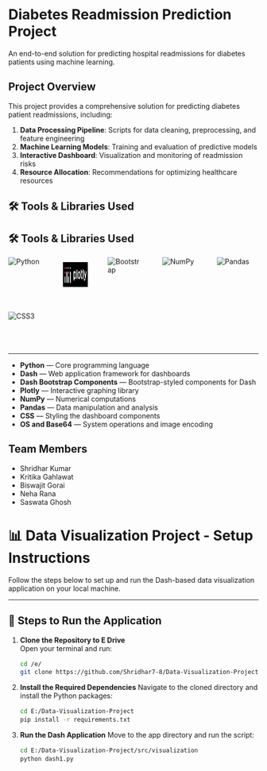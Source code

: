 # Diabetes Readmission Prediction Project

An end-to-end solution for predicting hospital readmissions for diabetes patients using machine learning.

## Project Overview

This project provides a comprehensive solution for predicting diabetes patient readmissions, including:

1. **Data Processing Pipeline**: Scripts for data cleaning, preprocessing, and feature engineering
2. **Machine Learning Models**: Training and evaluation of predictive models
3. **Interactive Dashboard**: Visualization and monitoring of readmission risks
4. **Resource Allocation**: Recommendations for optimizing healthcare resources

   
## 🛠️ Tools & Libraries Used

<h2>🛠️ Tools & Libraries Used</h2>

<div style="display: flex; align-items: center; gap: 40px; flex-wrap: wrap;">

  <img src="https://img.icons8.com/color/96/000000/python--v1.png" alt="Python" width="70" height="70"/>
  
  <img src="assets/plotly.png" alt="Plotly" width="50" height="50"/>
  
  <img src="https://img.icons8.com/fluency/96/bootstrap.png" alt="Bootstrap" width="70" height="70"/>
  
  <img src="https://upload.wikimedia.org/wikipedia/commons/3/31/NumPy_logo_2020.svg" alt="NumPy" width="70" height="70"/>
  
  <img src="https://upload.wikimedia.org/wikipedia/commons/e/ed/Pandas_logo.svg" alt="Pandas" width="70" height="70"/>
  
  <img src="https://img.icons8.com/color/96/000000/css3.png" alt="CSS3" width="70" height="70"/>

</div>


---

- **Python** — Core programming language  
- **Dash** — Web application framework for dashboards  
- **Dash Bootstrap Components** — Bootstrap-styled components for Dash  
- **Plotly** — Interactive graphing library  
- **NumPy** — Numerical computations  
- **Pandas** — Data manipulation and analysis  
- **CSS** — Styling the dashboard components  
- **OS and Base64** — System operations and image encoding



## Team Members

- Shridhar Kumar
- Kritika Gahlawat
- Biswajit Gorai
- Neha Rana
- Saswata Ghosh


# 📊 Data Visualization Project - Setup Instructions

Follow the steps below to set up and run the Dash-based data visualization application on your local machine.

---

## 🚀 Steps to Run the Application

1. **Clone the Repository to E Drive**  
   Open your terminal and run:

   ```bash
   cd /e/
   git clone https://github.com/Shridhar7-8/Data-Visualization-Project.git
   ```

2. **Install the Required Dependencies**
   Navigate to the cloned directory and install the Python packages:

   ```bash
   cd E:/Data-Visualization-Project
   pip install -r requirements.txt
   ```

3. **Run the Dash Application**
   Move to the app directory and run the script:

   ```bash
   cd E:/Data-Visualization-Project/src/visualization
   python dash1.py
   ```
